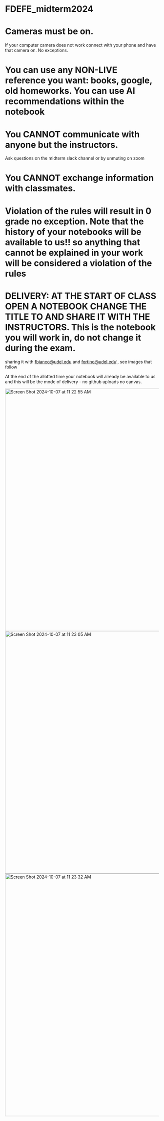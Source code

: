 # FDEFE_midterm2024

# Cameras must be on. 
If your computer camera does not work connect with your phone and have that camera on. No exceptions. 

# You can use any NON-LIVE reference you want: books, google, old homeworks. You can use AI recommendations within the notebook

# You CANNOT communicate with anyone but the instructors. 
Ask questions on the midterm slack channel  or by unmuting on zoom

# You CANNOT exchange information with classmates. 

# Violation of the rules will result in 0 grade no exception. Note that the history of your notebooks will be available to us!! so anything that cannot be explained in your work will be considered a violation of the rules



# DELIVERY: **AT THE START OF CLASS** OPEN A NOTEBOOK CHANGE THE TITLE TO <YOURNAME FDSFE MIDTERM> AND SHARE IT WITH THE INSTRUCTORS. This is the notebook you will work in, do not change it during the exam.

sharing it with fbianco@udel.edu and fortino@udel.edu!, see images that follow

At the end of the allotted time your notebook will already be available to us and this will be the mode of delivery - no github uploads no canvas. 


<img width="791" alt="Screen Shot 2024-10-07 at 11 22 55 AM" src="https://github.com/user-attachments/assets/27dc2c65-9f6d-4e63-b7b6-7c1f8988a0a7">

<img width="791" alt="Screen Shot 2024-10-07 at 11 23 05 AM" src="https://github.com/user-attachments/assets/2aba7db7-f0fd-4e01-bc2a-36861e23ad76">

<img width="791" alt="Screen Shot 2024-10-07 at 11 23 32 AM" src="https://github.com/user-attachments/assets/12ac142b-0fc7-4cae-9ff3-a7f81a01ea90">
